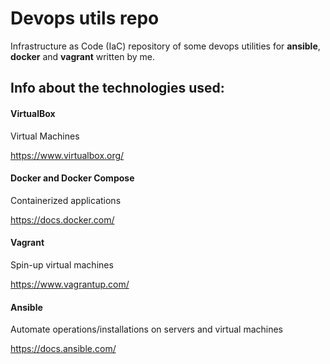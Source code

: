 # Devops utils repo

Infrastructure as Code (IaC) repository of some devops utilities for **ansible**, **docker** and **vagrant** written by me.

## Info about the technologies used:

#### VirtualBox

Virtual Machines

https://www.virtualbox.org/

#### Docker and Docker Compose

Containerized applications

https://docs.docker.com/

#### Vagrant

Spin-up virtual machines

https://www.vagrantup.com/

#### Ansible

Automate operations/installations on servers and virtual machines

https://docs.ansible.com/
